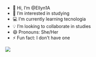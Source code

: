 - 👋 Hi, I’m @Ellyn1A
- 👀 I’m interested in studying
- 💻 I’m currently learning tecnologia
- 💡 I’m looking to collaborate in studies
- 😄 Pronouns: She/Her
- ⚡ Fun fact: I don't have one

![](https://static.wikia.nocookie.net/tudosobrehoradeaventura/images/b/b9/B2bb4e4f210f19d75cb076b63d571757.gif/revision/latest?cb=20210607221215&path-prefix=pt-br)
